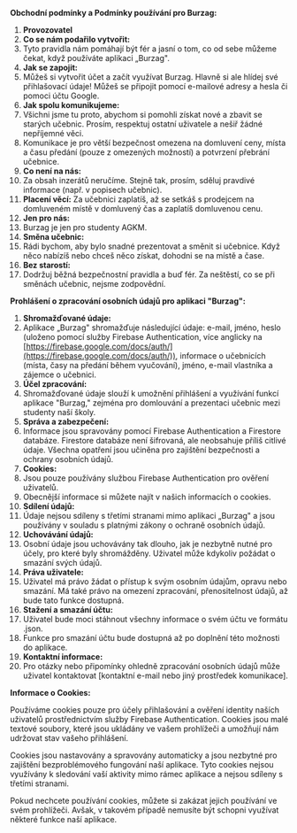 **Obchodní podmínky a Podmínky používání pro Burzag:**

1. **Provozovatel**
2. **Co se nám podařilo vytvořit:**
  1. Tyto pravidla nám pomáhají být fér a jasní o tom, co od sebe můžeme čekat, když používáte aplikaci „Burzag".
3. **Jak se zapojit:**
  1. Můžeš si vytvořit účet a začít využívat Burzag. Hlavně si ale hlídej své přihlašovací údaje! Můžeš se připojit pomocí e-mailové adresy a hesla či pomoci účtu Google.
4. **Jak spolu komunikujeme:**
  1. Všichni jsme tu proto, abychom si pomohli získat nové a zbavit se starých učebnic. Prosím, respektuj ostatní uživatele a nešiř žádné nepříjemné věci.
  2. Komunikace je pro větší bezpečnost omezena na domluvení ceny, místa a času předání (pouze z omezených možností) a potvrzení přebrání učebnice.
5. **Co není na nás:**
  1. Za obsah inzerátů neručíme. Stejně tak, prosím, sděluj pravdivé informace (např. v popisech učebnic).
6. **Placení věcí:** Za učebnici zaplatíš, až se setkáš s prodejcem na domluveném místě v domluvený čas a zaplatíš domluvenou cenu.
7. **Jen pro nás:**
  1. Burzag je jen pro studenty AGKM.
8. **Směna učebnic:**
  1. Rádi bychom, aby bylo snadné prezentovat a směnit si učebnice. Když něco nabízíš nebo chceš něco získat, dohodni se na místě a čase.
9. **Bez starostí:**
  1. Dodržuj běžná bezpečnostní pravidla a buď fér. Za neštěstí, co se při směnách učebnic, nejsme zodpovědní.

**Prohlášení o zpracování osobních údajů pro aplikaci "Burzag":**

1. **Shromažďované údaje:**
  1. Aplikace „Burzag" shromažďuje následující údaje: e-mail, jméno, heslo (uloženo pomocí služby Firebase Authentication, více anglicky na [https://firebase.google.com/docs/auth/](https://firebase.google.com/docs/auth/)), informace o učebnicích (místa, časy na předání během vyučování), jméno, e-mail vlastníka a zájemce o učebnici.
2. **Účel zpracování:**
  1. Shromažďované údaje slouží k umožnění přihlášení a využívání funkcí aplikace "Burzag," zejména pro domlouvání a prezentaci učebnic mezi studenty naší školy.
3. **Správa a zabezpečení:**
  1. Informace jsou spravovány pomocí Firebase Authentication a Firestore databáze. Firestore databáze není šifrovaná, ale neobsahuje příliš citlivé údaje. Všechna opatření jsou učiněna pro zajištění bezpečnosti a ochrany osobních údajů.
4. **Cookies:**
  1. Jsou pouze používány službou Firebase Authentication pro ověření uživatelů.
  2. Obecnější informace si můžete najít v našich informacích o cookies.
5. **Sdílení údajů:**
  1. Údaje nejsou sdíleny s třetími stranami mimo aplikaci „Burzag" a jsou používány v souladu s platnými zákony o ochraně osobních údajů.
6. **Uchovávání údajů:**
  1. Osobní údaje jsou uchovávány tak dlouho, jak je nezbytně nutné pro účely, pro které byly shromážděny. Uživatel může kdykoliv požádat o smazání svých údajů.
7. **Práva uživatele:**
  1. Uživatel má právo žádat o přístup k svým osobním údajům, opravu nebo smazání. Má také právo na omezení zpracování, přenositelnost údajů, až bude tato funkce dostupná.
8. **Stažení a smazání účtu:**
  1. Uživatel bude moci stáhnout všechny informace o svém účtu ve formátu .json.
  2. Funkce pro smazání účtu bude dostupná až po doplnění této možnosti do aplikace.
9. **Kontaktní informace:**
  1. Pro otázky nebo připomínky ohledně zpracování osobních údajů může uživatel kontaktovat [kontaktní e-mail nebo jiný prostředek komunikace].

**Informace o Cookies:**

Používáme cookies pouze pro účely přihlašování a ověření identity naších uživatelů prostřednictvím služby Firebase Authentication. Cookies jsou malé textové soubory, které jsou ukládány ve vašem prohlížeči a umožňují nám udržovat stav vašeho přihlášení.

Cookies jsou nastavovány a spravovány automaticky a jsou nezbytné pro zajištění bezproblémového fungování naší aplikace. Tyto cookies nejsou využívány k sledování vaší aktivity mimo rámec aplikace a nejsou sdíleny s třetími stranami.

Pokud nechcete používání cookies, můžete si zakázat jejich používání ve svém prohlížeči. Avšak, v takovém případě nemusíte být schopni využívat některé funkce naší aplikace.
